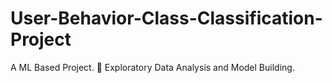 # User-Behavior-Class-Classification-Project
A ML Based Project. 👨
Exploratory Data Analysis and Model Building.

